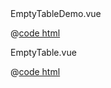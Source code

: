 <DemoWrap>
  <template #header>

### 空表格

  </template>
  <template #tip>

Naive UI ProTable 默认展示分页，当数据为空时，可通过配置`paginate-no-date`属性在表格数据为空时隐藏分页器。同时，也可通过 empty 插槽自定义空表。

  </template>
  <template #demo>
    <EmptyTableDemo />
  </template>

<n-divider title-placement="left">
  EmptyTableDemo.vue
</n-divider>

@[code html](./EmptyTableDemo.vue)

<n-divider title-placement="left">
  EmptyTable.vue
</n-divider>

@[code html](./EmptyTable.vue)

</DemoWrap>
